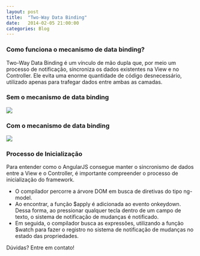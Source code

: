 ```yaml
---
layout: post
title:  "Two-Way Data Binding"
date:   2014-02-05 21:00:00
categories: Blog
---
```

<h3>Como funciona o mecanismo de data binding?</h3>

Two-Way Data Binding é um vínculo de mão dupla que, por meio um processo de notificação, sincroniza os dados existentes na View e no Controller. Ele evita uma enorme quantidade de código desnecessário, utilizado apenas para trafegar dados entre ambas as camadas.

<h3>Sem o mecanismo de data binding</h3>
<img src="http://image.slidesharecdn.com/3-angularjs-datahandling-140126182521-phpapp01/95/slide-73-638.jpg?cb=1390959964"  />

<h3>Com o mecanismo de data binding</h3>
<img src="http://image.slidesharecdn.com/3-angularjs-datahandling-140126182521-phpapp01/95/slide-75-638.jpg?cb=1390959964"  />

<h3>Processo de Inicialização </h3>
Para entender como o AngularJS consegue manter o sincronismo de dados entre a View e o Controller, é importante compreender o processo de inicialização do framework.

* O compilador percorre a árvore DOM em busca de diretivas do tipo ng-model. 
* Ao encontrar, a função $apply é adicionada ao evento onkeydown. Dessa forma, ao pressionar qualquer tecla dentro de um campo de texto, o sistema de notificação de mudanças é notificado. 
* Em seguida, o compilador busca as expressões, utilizando a função $watch para fazer o registro no sistema de notificação de mudanças no estado das propriedades.

Dúvidas? Entre em contato!